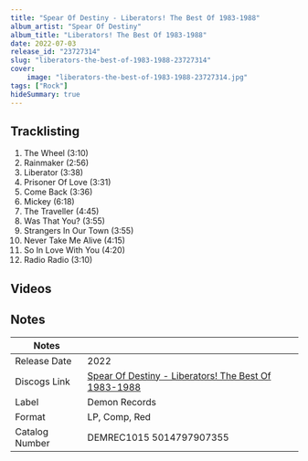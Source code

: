 ```yaml
---
title: "Spear Of Destiny - Liberators! The Best Of 1983-1988"
album_artist: "Spear Of Destiny"
album_title: "Liberators! The Best Of 1983-1988"
date: 2022-07-03
release_id: "23727314"
slug: "liberators-the-best-of-1983-1988-23727314"
cover:
    image: "liberators-the-best-of-1983-1988-23727314.jpg"
tags: ["Rock"]
hideSummary: true
---
```


## Tracklisting
1. The Wheel (3:10)
2. Rainmaker (2:56)
3. Liberator (3:38)
4. Prisoner Of Love (3:31)
5. Come Back (3:36)
6. Mickey (6:18)
7. The Traveller (4:45)
8. Was That You? (3:55)
9. Strangers In Our Town (3:55)
10. Never Take Me Alive (4:15)
11. So In Love With You (4:20)
12. Radio Radio (3:10)

## Videos


## Notes

| Notes          |             |
| ---------------| ----------- |
| Release Date   | 2022 |
| Discogs Link   | [Spear Of Destiny - Liberators! The Best Of 1983-1988](https://www.discogs.com/release/23727314) |
| Label          | Demon Records |
| Format         | LP, Comp, Red |
| Catalog Number | DEMREC1015 5014797907355 |

